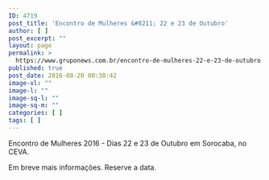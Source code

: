 ```yaml
---
ID: 4719
post_title: 'Encontro de Mulheres &#8211; 22 e 23 de Outubro'
author: [ ]
post_excerpt: ""
layout: page
permalink: >
  https://www.gruponews.com.br/encontro-de-mulheres-22-e-23-de-outubro
published: true
post_date: 2016-08-20 00:38:42
image-xl: ""
image-l: ""
image-sq-l: ""
image-sq-m: ""
categories: [ ]
tags: [ ]
---
```

Encontro de Mulheres 2016 - Dias 22 e 23 de Outubro em Sorocaba, no CEVA.

Em breve mais informações. Reserve a data.